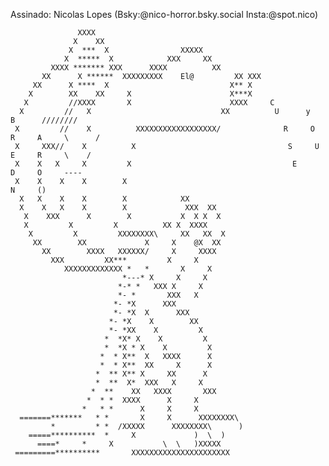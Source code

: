 Assinado: Nicolas Lopes (Bsky:@nico-horror.bsky.social Insta:@spot.nico)

                   XXXX
                  X    XX
                 X  ***  X                XXXXX
                X  *****  X            XXX     XX
             XXXX ******* XXX      XXXX          XX
           XX	   X ******  XXXXXXXXX    El@         XX XXX
         XX	     X ****  X                           X** X
        X        XX    XX     X                      X***X
       X         //XXXX       X                      XXXX     C
      X         //   X                             XX          U      y          B      ////////
     X         //    X	        XXXXXXXXXXXXXXXXXX/              R     O    R     A     \      /
     X	   XXX//    X          X                                  S     U    E     R     \    /
     X	  X   X     X         X                                    E          D     O     ----
     X    X    X    X        X                                                       N     ()
      X   X    X    X        X			  XX
      X    X   X    X        X		       XXX  XX
       X    XXX      X        X 	      X  X X  X
       X	     X         X	      XX X  XXXX
        X	      X         XXXXXXXX\     XX   XX  X
         XX	       XX             X     X    @X  XX
           XX		 XXXX	XXXXXX/     X     XXXX
             XXX	     XX***         X     X
                XXXXXXXXXXXXX *   *       X     X
                             *---* X     X     X
                            *-* *   XXX X     X
                            *- *       XXX   X
                           *- *X	  XXX
                           *- *X  X	     XXX
                          *- *X    X		XX
                          *- *XX    X		  X
                         *  *X* X    X		   X
                         *  *X * X    X 	    X
                        *  * X**  X   XXXX	    X
                        *  * X**  XX	 X	    X
                       *  ** X** X     XX	   X
                       *  **  X*  XXX	X	  X
                      *  **    XX   XXXX       XXX
                     *	* *	 XXXX	   X	 X
                    *	* *	     X	   X	 X
      =======*******   * *	     X	   X	  XXXXXXXX\
             *	       * *	/XXXXX	    XXXXXXXX\	   )
        =====**********  *     X		     )	\  )
          ====* 	*     X 	      \  \   )XXXXX
     =========**********       XXXXXXXXXXXXXXXXXXXXXX
